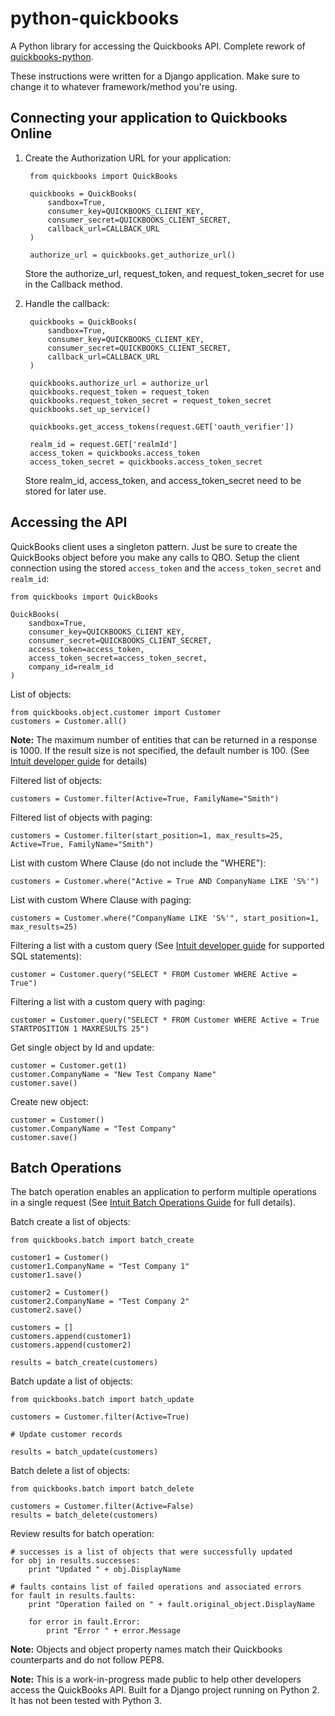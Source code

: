 # python-quickbooks

A Python library for accessing the Quickbooks API. 
Complete rework of [quickbooks-python](https://github.com/troolee/quickbooks-python).

These instructions were written for a Django application. Make sure to change it to whatever framework/method you're using. 

## Connecting your application to Quickbooks Online

1. Create the Authorization URL for your application:

        from quickbooks import QuickBooks
        
        quickbooks = QuickBooks(
            sandbox=True,
            consumer_key=QUICKBOOKS_CLIENT_KEY,
            consumer_secret=QUICKBOOKS_CLIENT_SECRET,
            callback_url=CALLBACK_URL
        )

        authorize_url = quickbooks.get_authorize_url()

    Store the authorize_url, request_token, and request_token_secret for use in the Callback method.

2. Handle the callback:

        quickbooks = QuickBooks(
            sandbox=True,
            consumer_key=QUICKBOOKS_CLIENT_KEY,
            consumer_secret=QUICKBOOKS_CLIENT_SECRET,
            callback_url=CALLBACK_URL
        )
    
        quickbooks.authorize_url = authorize_url
        quickbooks.request_token = request_token
        quickbooks.request_token_secret = request_token_secret
        quickbooks.set_up_service()
    
        quickbooks.get_access_tokens(request.GET['oauth_verifier'])
    
        realm_id = request.GET['realmId']
        access_token = quickbooks.access_token
        access_token_secret = quickbooks.access_token_secret

    Store realm_id, access_token, and access_token_secret need to be stored for later use.


## Accessing the API

QuickBooks client uses a singleton pattern. Just be sure to create the QuickBooks object before you make any calls to QBO.
Setup the client connection using the stored `access_token` and the `access_token_secret` and `realm_id`:

    from quickbooks import QuickBooks

    QuickBooks(
        sandbox=True,
        consumer_key=QUICKBOOKS_CLIENT_KEY,
        consumer_secret=QUICKBOOKS_CLIENT_SECRET,
        access_token=access_token,
        access_token_secret=access_token_secret,
        company_id=realm_id
    )


List of objects:

    from quickbooks.object.customer import Customer
    customers = Customer.all()

__Note:__ The maximum number of entities that can be returned in a response is 1000.  If the result size is not specified, the default number is 100. 
(See [Intuit developer guide](https://developer.intuit.com/docs/0100_accounting/0300_developer_guides/querying_data) for details)

Filtered list of objects:

    customers = Customer.filter(Active=True, FamilyName="Smith")
    

Filtered list of objects with paging:

    customers = Customer.filter(start_position=1, max_results=25, Active=True, FamilyName="Smith")
    

List with custom Where Clause (do not include the "WHERE"):
        
    customers = Customer.where("Active = True AND CompanyName LIKE 'S%'")
 
 
List with custom Where Clause with paging:
 

    customers = Customer.where("CompanyName LIKE 'S%'", start_position=1, max_results=25)
 
 
Filtering a list with a custom query (See [Intuit developer guide](https://developer.intuit.com/docs/0100_accounting/0300_developer_guides/querying_data) for supported SQL statements):

    customer = Customer.query("SELECT * FROM Customer WHERE Active = True")

Filtering a list with a custom query with paging:

    customer = Customer.query("SELECT * FROM Customer WHERE Active = True STARTPOSITION 1 MAXRESULTS 25")

Get single object by Id and update:

    customer = Customer.get(1)
    customer.CompanyName = "New Test Company Name"
    customer.save()


Create new object:

    customer = Customer()
    customer.CompanyName = "Test Company"
    customer.save()


## Batch Operations

The batch operation enables an application to perform multiple operations in a single request
(See [Intuit Batch Operations Guide](https://developer.intuit.com/docs/0100_accounting/0300_developer_guides/batch_operations) for full details).


Batch create a list of objects: 

    from quickbooks.batch import batch_create
    
    customer1 = Customer()
    customer1.CompanyName = "Test Company 1"
    customer1.save()
    
    customer2 = Customer()
    customer2.CompanyName = "Test Company 2"
    customer2.save()
    
    customers = []
    customers.append(customer1)
    customers.append(customer2)
    
    results = batch_create(customers)
    
    
Batch update a list of objects:
    
    from quickbooks.batch import batch_update
    
    customers = Customer.filter(Active=True)
    
    # Update customer records
    
    results = batch_update(customers)
    
    
Batch delete a list of objects:
    
    from quickbooks.batch import batch_delete
    
    customers = Customer.filter(Active=False)
    results = batch_delete(customers)
    
    
Review results for batch operation:
    
    # successes is a list of objects that were successfully updated 
    for obj in results.successes:
        print "Updated " + obj.DisplayName
    
    # faults contains list of failed operations and associated errors
    for fault in results.faults:
        print "Operation failed on " + fault.original_object.DisplayName 
        
        for error in fault.Error:
            print "Error " + error.Message 
    

__Note:__ Objects and object property names match their Quickbooks counterparts and do not follow PEP8. 

__Note:__ This is a work-in-progress made public to help other developers access the QuickBooks API. 
Built for a Django project running on Python 2. It has not been tested with Python 3.


